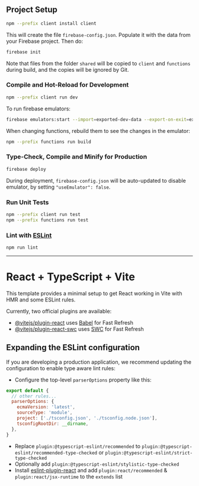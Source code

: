 ## Project Setup

```sh
npm --prefix client install client
```

This will create the file `firebase-config.json`. Populate it with the data from your Firebase project. Then do:

```sh
firebase init
```

Note that files from the folder `shared` will be copied to `client` and `functions` during build, and the copies will be ignored by Git.

### Compile and Hot-Reload for Development

```sh
npm --prefix client run dev
```

To run firebase emulators:
```sh
firebase emulators:start --import=exported-dev-data --export-on-exit=exported-dev-data
```

When changing functions, rebuild them to see the changes in the emulator:
```sh
npm --prefix functions run build
```

### Type-Check, Compile and Minify for Production

```sh
firebase deploy
```
During deployment, `firebase-config.json` will be auto-updated to disable emulator, by setting `"useEmulator": false`.

### Run Unit Tests

```sh
npm --prefix client run test
npm --prefix functions run test
```

### Lint with [ESLint](https://eslint.org/)

```sh
npm run lint
```

-----

# React + TypeScript + Vite

This template provides a minimal setup to get React working in Vite with HMR and some ESLint rules.

Currently, two official plugins are available:

- [@vitejs/plugin-react](https://github.com/vitejs/vite-plugin-react/blob/main/packages/plugin-react/README.md) uses [Babel](https://babeljs.io/) for Fast Refresh
- [@vitejs/plugin-react-swc](https://github.com/vitejs/vite-plugin-react-swc) uses [SWC](https://swc.rs/) for Fast Refresh

## Expanding the ESLint configuration

If you are developing a production application, we recommend updating the configuration to enable type aware lint rules:

- Configure the top-level `parserOptions` property like this:

```js
export default {
  // other rules...
  parserOptions: {
    ecmaVersion: 'latest',
    sourceType: 'module',
    project: ['./tsconfig.json', './tsconfig.node.json'],
    tsconfigRootDir: __dirname,
  },
}
```

- Replace `plugin:@typescript-eslint/recommended` to `plugin:@typescript-eslint/recommended-type-checked` or `plugin:@typescript-eslint/strict-type-checked`
- Optionally add `plugin:@typescript-eslint/stylistic-type-checked`
- Install [eslint-plugin-react](https://github.com/jsx-eslint/eslint-plugin-react) and add `plugin:react/recommended` & `plugin:react/jsx-runtime` to the `extends` list
